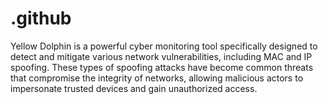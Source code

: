 # .github
Yellow Dolphin is a powerful cyber monitoring tool specifically designed to detect and mitigate various network vulnerabilities, including MAC and IP spoofing.  These types of spoofing attacks have become common threats that compromise the integrity of networks, allowing malicious actors to impersonate trusted devices and gain unauthorized access. 
